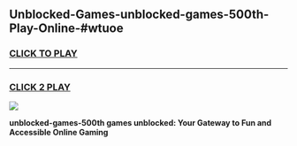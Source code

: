 
## Unblocked-Games-unblocked-games-500th-Play-Online-#wtuoe
<h3>
<a href="https://premium.freeplayer.one?title=unblocked-games-500th&ref=27F">CLICK TO PLAY</a></h3>
<hr>

<h3>
<a href="https://premium.freeplayer.one?title=unblocked-games-500th&ref=27F">CLICK 2 PLAY</a>
  
</h3>

<a href="https://premium.freeplayer.one?title=unblocked-games-500th&ref=27F"><img src="https://clearcache.store/games.png"></a>


**unblocked-games-500th games unblocked: Your Gateway to Fun and Accessible Online Gaming**
